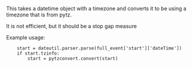 This takes a datetime object with a timezone and converts it to be using a timezone that is from pytz. 
    
It is not efficient, but it should be a stop gap measure 
 
Example usage:

```
    start = dateutil.parser.parse(full_event['start']['dateTime'])
    if start.tzinfo:
        start = pytzconvert.convert(start)
```
    
